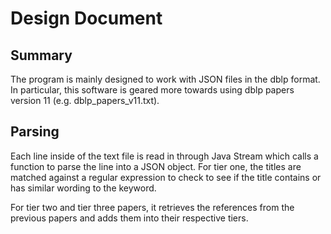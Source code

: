
# Design Document

## Summary

The program is mainly designed to work with JSON files in the dblp format. In particular, this software is geared more towards using dblp papers version 11 (e.g. dblp_papers_v11.txt).

## Parsing

Each line inside of the text file is read in through Java Stream which calls a function to parse the line into a JSON object. For tier one, the titles are matched against a regular expression to check to see if the title contains or has similar wording to the keyword.

For tier two and tier three papers, it retrieves the references from the previous papers and adds them into their respective tiers.

